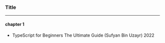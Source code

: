 ### Title
---

#### chapter 1
- TypeScript for Beginners The Ultimate Guide (Sufyan Bin Uzayr) 2022
